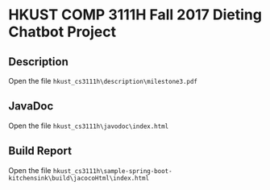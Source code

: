 # HKUST COMP 3111H Fall 2017 Dieting Chatbot Project

## Description
Open the file `hkust_cs3111h\description\milestone3.pdf`

## JavaDoc
Open the file `hkust_cs3111h\javodoc\index.html`

## Build Report
Open the file `hkust_cs3111h\sample-spring-boot-kitchensink\build\jacocoHtml\index.html`
